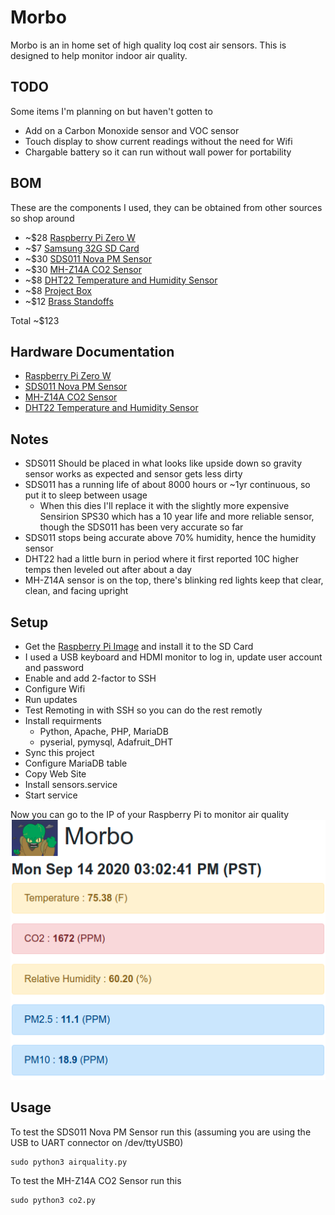 # Morbo

Morbo is an in home set of high quality loq cost air sensors. This is designed to help monitor indoor air quality.

## TODO

Some items I'm planning on but haven't gotten to

* Add on a Carbon Monoxide sensor and VOC sensor
* Touch display to show current readings without the need for Wifi
* Chargable battery so it can run without wall power for portability

## BOM

These are the components I used, they can be obtained from other sources so shop around

* ~$28 [Raspberry Pi Zero W](https://www.amazon.com/gp/product/B0748MPQT4/)
* ~$7 [Samsung 32G SD Card](https://www.amazon.com/gp/product/B06XWN9Q99)
* ~$30 [SDS011 Nova PM Sensor](https://www.amazon.com/gp/product/B07M9TP393)
* ~$30 [MH-Z14A CO2 Sensor](https://www.amazon.com/gp/product/B07ZNZ28X7)
* ~$8 [DHT22 Temperature and Humidity Sensor](https://www.amazon.com/gp/product/B01N9BA0O4)
* ~$8 [Project Box](https://www.amazon.com/gp/product/B07W6SJGJM)
* ~$12 [Brass Standoffs](https://www.amazon.com/gp/product/B0756CW6Y2)

Total ~$123

## Hardware Documentation

* [Raspberry Pi Zero W](https://www.raspberrypi.org/products/raspberry-pi-zero-w/)
* [SDS011 Nova PM Sensor](https://aqicn.org/sensor/sds011/)
* [MH-Z14A CO2 Sensor](https://www.winsen-sensor.com/d/files/infrared-gas-sensor/mh-z14a_co2-manual-v1_01.pdf)
* [DHT22 Temperature and Humidity Sensor](https://www.adafruit.com/product/385)

## Notes
* SDS011 Should be placed in what looks like upside down so gravity sensor works as expected and sensor gets less dirty
* SDS011 has a running life of about 8000 hours or ~1yr continuous, so put it to sleep between usage
  * When this dies I'll replace it with the slightly more expensive Sensirion SPS30 which has a 10 year life and more reliable sensor, though the SDS011 has been very accurate so far
* SDS011 stops being accurate above 70% humidity, hence the humidity sensor
* DHT22 had a little burn in period where it first reported 10C higher temps then leveled out after about a day
* MH-Z14A sensor is on the top, there's blinking red lights keep that clear, clean, and facing upright

## Setup
- Get the [Raspberry Pi Image](https://www.raspberrypi.org/documentation/installation/installing-images/) and install it to the SD Card
- I used a USB keyboard and HDMI monitor to log in, update user account and password
- Enable and add 2-factor to SSH
- Configure Wifi
- Run updates
- Test Remoting in with SSH so you can do the rest remotly
- Install requirments
  - Python, Apache, PHP, MariaDB
  - pyserial, pymysql, Adafruit_DHT
- Sync this project
- Configure MariaDB table
- Copy Web Site
- Install sensors.service
- Start service

Now you can go to the IP of your Raspberry Pi to monitor air quality
![Morbo Website](/images/website.png)

## Usage

To test the SDS011 Nova PM Sensor run this (assuming you are using the USB to UART connector on /dev/ttyUSB0)
```
sudo python3 airquality.py
```

To test the MH-Z14A CO2 Sensor run this
```
sudo python3 co2.py
```
